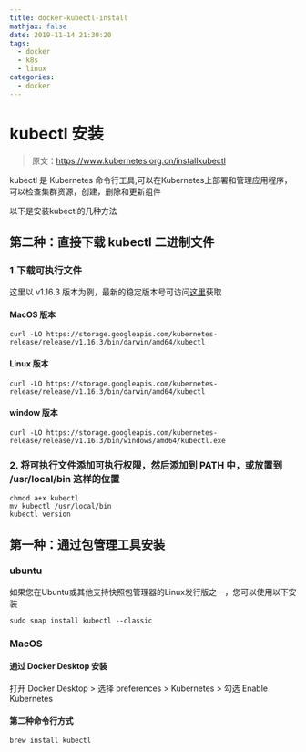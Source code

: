 ```yaml
---
title: docker-kubectl-install
mathjax: false
date: 2019-11-14 21:30:20
tags:
  - docker
  - k8s
  - linux
categories:
  - docker
---
```


# kubectl 安装

> 原文：https://www.kubernetes.org.cn/installkubectl

kubectl 是 Kubernetes 命令行工具,可以在Kubernetes上部署和管理应用程序，可以检查集群资源，创建，删除和更新组件

以下是安装kubectl的几种方法

## 第二种：直接下载 kubectl 二进制文件

### 1.下载可执行文件

这里以 v1.16.3 版本为例，最新的稳定版本号可访问[这里](https://storage.googleapis.com/kubernetes-release/release/stable.txt)获取

#### MacOS 版本

```
curl -LO https://storage.googleapis.com/kubernetes-release/release/v1.16.3/bin/darwin/amd64/kubectl
```

#### Linux 版本

```
curl -LO https://storage.googleapis.com/kubernetes-release/release/v1.16.3/bin/darwin/amd64/kubectl
```

#### window 版本

```
curl -LO https://storage.googleapis.com/kubernetes-release/release/v1.16.3/bin/windows/amd64/kubectl.exe
```

### 2. 将可执行文件添加可执行权限，然后添加到 PATH 中，或放置到 /usr/local/bin 这样的位置

```
chmod a+x kubectl
mv kubectl /usr/local/bin
kubectl version
```

## 第一种：通过包管理工具安装

### ubuntu

如果您在Ubuntu或其他支持快照包管理器的Linux发行版之一，您可以使用以下安装
```
sudo snap install kubectl --classic
```

### MacOS

#### 通过 Docker Desktop 安装

打开 Docker Desktop > 选择 preferences > Kubernetes > 勾选 Enable Kubernetes

#### 第二种命令行方式
```
brew install kubectl
```
